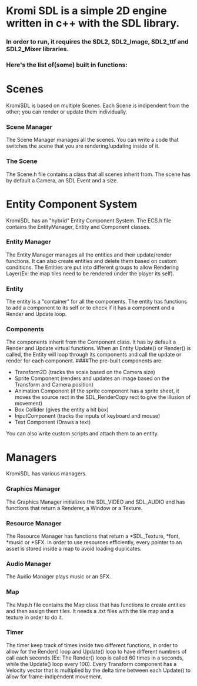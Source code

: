 # Kromi SDL is a simple 2D engine written in c++ with the SDL library.
### In order to run, it requires the SDL2, SDL2_Image, SDL2_ttf and SDL2_Mixer libraries.
### Here's the list of(some) built in functions:


# Scenes
KromiSDL is based on multiple Scenes. Each Scene is indipendent from the other; you can render or update them individually.

### Scene Manager
The Scene Manager manages all the scenes. You can write a code that switches the scene that you are rendering/updating inside of it.

### The Scene
The Scene.h file contains a class that all scenes inherit from. The scene has by default a Camera, an SDL Event and a size.

# Entity Component System
KromiSDL has an "hybrid" Entity Component System. The ECS.h file contains the EntityManager, Entity and Component classes.

### Entity Manager
The Entity Manager manages all the entities and their update/render functions. It can also create entities and delete them based on custom conditions. The Entities are put into different groups to allow Rendering Layer(Ex: the map tiles need to be rendered under the player its self).

### Entity
The entity is a "container" for all the components. The entity has functions to add a component to its self or to check if it has a component and a Render and Update loop.

### Components
The components inherit from the Component class. It has by default a Render and Update virtual functions.
When an Entity Update() or Render() is called, the Entity will loop through its components and call the update or render for each component.
####The pre-built components are:
<ul>
<li>Transform2D (tracks the scale based on the Camera size)</li>
<li>Sprite Component (renders and updates an image based on the Transform and Camera position)</li>
<li>Animation Component (if the sprite component has a sprite sheet, it moves the source rect in the SDL_RenderCopy rect to give the illusion of movement)</li>
<li>Box Collider (gives the entity a hit box)</li>
<li>InputComponent (tracks the inputs of keyboard and mouse) </li>
<li>Text Component (Draws a text) </li>
</ul>

You can also write custom scripts and attach them to an entity.

# Managers
KromiSDL has various managers.

### Graphics Manager
The Graphics Manager initializes the SDL_VIDEO and SDL_AUDIO and has functions that return a Renderer, a Window or a Texture.

### Resource Manager
The Resource Manager has functions that return a *SDL_Texture, *font, *music or *SFX. In order to use resources efficiently, every pointer to an asset is stored inside a map to avoid loading duplicates.

### Audio Manager
The Audio Manager plays music or an SFX.

### Map
The Map.h file contains the Map class that has functions to create entities and then assign them tiles. It needs a .txt files with the tile map and a texture in order to do it.

### Timer

The timer keep track of times inside two different functions, in order to allow for the Render() loop and Update() loop to have different numbers of call each seconds.(Ex: The Render() loop is called 60 times in a seconds, while the Update() loop every 100). Every Transform component has a Velocity vector that is multiplied by the delta time between each Update() to allow for frame-indipendent movement.
